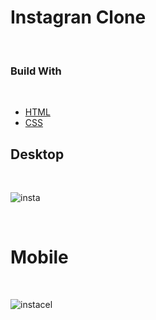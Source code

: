 # Instagran Clone

<br>

### Build With

<br>

- [HTML](https://www.w3schools.com/html/)
- [CSS](https://www.w3schools.com/css/default.asp)


## Desktop

<br>

![insta](https://user-images.githubusercontent.com/56568406/114585176-bead8f80-9c59-11eb-81e6-4e553f3d8a4c.png)

<br>


# Mobile 

<br>



![instacel](https://user-images.githubusercontent.com/56568406/114585185-c0775300-9c59-11eb-8d08-d5623ecb96f3.png)




